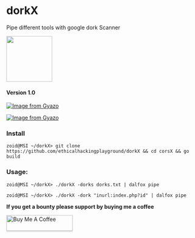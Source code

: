# dorkX
Pipe different tools with google dork Scanner 

<p align="left">
  <img width="120" height="120" src="https://static.thenounproject.com/png/3095097-200.png">
</p>

#### Version 1.0

[![Image from Gyazo](https://i.gyazo.com/0e66c4d64bf0df9623c18b6e918309b8.gif)](https://gyazo.com/0e66c4d64bf0df9623c18b6e918309b8)

[![Image from Gyazo](https://i.gyazo.com/44ab7aae9b1c0812474278c120dc8807.gif)](https://gyazo.com/44ab7aae9b1c0812474278c120dc8807)


### Install

`zoid@MSI ~/dorkX> git clone https://github.com/ethicalhackingplayground/dorkX && cd corsX && go build`



### Usage:

`zoid@MSI ~/dorkX> ./dorkX -dorks dorks.txt | dalfox pipe`

`zoid@MSI ~/dorkX> ./dorkX -dork "inurl:index.php?id" | dalfox pipe`



**If you get a bounty please support by buying me a coffee**

<a href="https://www.buymeacoffee.com/krypt0mux" target="_blank"><img src="https://www.buymeacoffee.com/assets/img/custom_images/orange_img.png" alt="Buy Me A Coffee" style="height: 41px !important;width: 174px !important;box-shadow: 0px 3px 2px 0px rgba(190, 190, 190, 0.5) !important;-webkit-box-shadow: 0px 3px 2px 0px rgba(190, 190, 190, 0.5) !important;" ></a>

